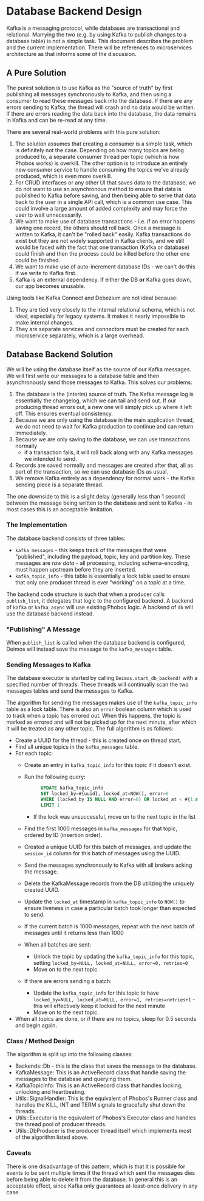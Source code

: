 # Database Backend Design

Kafka is a messaging protocol, while databases are transactional and relational. 
Marrying the two (e.g. by using Kafka to publish changes to a database table)
is not a simple task. This document describes the problem and the current
implementation. There will be references to microservices architecture as that
informs some of the discussion.

## A Pure Solution

The purest solution is to use Kafka as the "source of truth" by first publishing
all messages synchronously to Kafka, and then using a consumer to read these 
messages back into the database. If there are any errors sending to Kafka,
the thread will crash and no data would be written. If there are errors
reading the data back into the database, the data remains in Kafka and can
be re-read at any time.

There are several real-world problems with this pure solution:

1. The solution assumes that creating a consumer is a simple task, which is 
   definitely not the case. Depending on how many topics are being produced to,
   a separate consumer thread per topic (which is how Phobos works) is overkill.
   The other option is to introduce an entirely new consumer service to handle
   consuming the topics we've already produced, which is even more overkill.
2.  For CRUD interfaces or any other UI that saves data to the database, we do 
    not want to use an asynchronous method to ensure that data is published to 
    Kafka before saving, and then being able to serve that data back to the user
    in a single API call, which is a common use case. 
    This could involve a large amount of added complexity and may force the user 
    to wait unnecessarily.
3.  We want to make use of database transactions - i.e. if an error happens 
    saving one record, the others should roll back. Once a message is written to 
    Kafka, it can't be "rolled back" easily. Kafka transactions do exist but 
    they are not widely supported in Kafka clients, and we still would be 
    faced with the fact that one transaction (Kafka or database) could finish 
    and then the process could be killed before the other one could be finished.
4.  We want to make use of auto-increment database IDs - we can't do this if we 
    write to Kafka first.
5.  Kafka is an external dependency. If either the DB **or** Kafka goes down, 
    our app becomes unusable.

Using tools like Kafka Connect and Debezium are not ideal because:

1. They are tied very closely to the internal relational schema, which is not 
   ideal, especially for legacy systems. It makes it nearly impossible to make 
   internal changes.
2. They are separate services and connectors must be created for each 
   microservice separately, which is a large overhead.

## Database Backend Solution

We will be using the database itself as the source of our Kafka messages. 
We will first write our messages to a database table and then asynchronously 
send those messages to Kafka. This solves our problems:

1.  The database is the (interim) source of truth. The Kafka message log is 
    essentially the changelog, which we can tail and send out. If our producing 
    thread errors out, a new one will simply pick up where it left off. 
    This ensures eventual consistency.
2.  Because we are only using the database in the main application thread, we do 
    not need to wait for Kafka production to continue and can return immediately.
3.  Because we are only saving to the database, we can use transactions normally 
    - if a transaction fails, it will roll back along with any Kafka messages we 
    intended to send.
4.  Records are saved normally and messages are created after that, all as part 
    of the transaction, so we can use database IDs as usual.
5.  We remove Kafka entirely as a dependency for normal work - the Kafka sending 
    piece is a separate thread.
    
The one downside to this is a slight delay (generally less than 1 second) 
between the message being written to the database and sent to Kafka - in most 
cases this is an acceptable limitation.

### The Implementation

The database backend consists of three tables:

* `kafka_messages` - this keeps track of the messages that were "published",
  including the payload, topic, key and partition key. These messages
  are *raw data* - all processing, including schema-encoding, must happen
  upstream before they are inserted.
* `kafka_topic_info` - this table is essentially a lock table used to ensure
  that only one producer thread is ever "working" on a topic at a time.

The backend code structure is such that when a producer calls `publish_list`,
it delegates that logic to the configured backend. A backend of `kafka`
or `kafka_async` will use existing Phobos logic. A backend of `db` will use
the database backend instead.

### "Publishing" A Message

When `publish_list` is called when the database backend is configured, 
Deimos will instead save the message to the `kafka_messages` table.

### Sending Messages to Kafka

The database executor is started by calling `Deimos.start_db_backend!`
with a specified number of threads. These threads will continually scan the
two messages tables and send the messages to Kafka. 

The algorithm for sending the messages makes use of the `kafka_topic_info` table as a lock table. There is also an `error` boolean column which is used to track when a topic has errored out. When this happens, the topic is marked as errored and will not be picked up for the next minute, after which it will be treated as any other topic. The full algorithm is as follows:

* Create a UUID for the thread - this is created once on thread start.
* Find all unique topics in the `kafka_messages` table.
* For each topic:
  * Create an entry in `kafka_topic_info` for this topic if it doesn't exist.
  * Run the following query: 
  
      ```sql
            UPDATE kafka_topic_info 
            SET locked_by=#{uuid}, locked_at=NOW(), error=0
            WHERE (locked_by IS NULL AND error=0) OR locked_at < #{1.minute.ago} 
            LIMIT 1
      ```
     * If the lock was unsuccessful, move on to the next topic in the list
  * Find the first 1000 messages in `kafka_messages` for that topic, ordered by ID (insertion order).
  * Created a unique UUID for this batch of messages, and update the `session_id` column for this batch of messages using the UUID.
  * Send the messages synchronously to Kafka with all brokers acking the message.
  * Delete the KafkaMessage records from the DB utilizing the uniquely created UUID.
  * Update the `locked_at` timestamp in `kafka_topic_info` to `NOW()` to ensure liveness in case a particular batch took longer than expected to send.
  * If the current batch is 1000 messages, repeat with the next batch of
    messages until it returns less than 1000
  * When all batches are sent:
      * Unlock the topic by updating the `kafka_topic_info` for this topic, setting `locked_by=NULL, locked_at=NULL, error=0, retries=0`
      * Move on to the next topic
   * If there are errors sending a batch:
     * Update the `kafka_topic_info` for this topic to have `locked_by=NULL, locked_at=NULL, error=1, retries=retries+1` - this will effectively keep it
       locked for the next minute
     * Move on to the next topic.
* When all topics are done, or if there are no topics, sleep for 0.5 seconds and begin again.

### Class / Method Design

The algorithm is split up into the following classes:

* Backends::Db - this is the class that saves the message to the database.
* KafkaMessage: This is an ActiveRecord class that handle saving the messages to the database and querying them.
* KafkaTopicInfo: This is an ActiveRecord class that handles locking, unlocking and heartbeating.
* Utils::SignalHandler: This is the equivalent of Phobos's Runner class and
  handles the KILL, INT and TERM signals to gracefully shut down the threads.
* Utils::Executor is the equivalent of Phobos's Executor class and handles
  the thread pool of producer threads.
* Utils::DbProducer is the producer thread itself which implements most of the
  algorithm listed above.

### Caveats

There is one disadvantage of this pattern, which is that it is possible for events to be sent multiple times if the thread which sent the messages dies before being able to delete it from the database. In general this is an acceptable effect, since Kafka only guarantees at-least-once delivery in any case.
